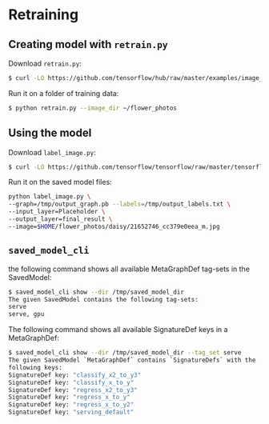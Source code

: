  # Retraining
 
 ## Creating model with `retrain.py`
 
 Download `retrain.py`:
 
 ```bash
 $ curl -LO https://github.com/tensorflow/hub/raw/master/examples/image_retraining/retrain.py
 ```
 
 Run it on a folder of training data:
 
 ```bash
 $ python retrain.py --image_dir ~/flower_photos
 ```
 
 ## Using the model
 
 Download `label_image.py`: 
 
 ```bash
 $ curl -LO https://github.com/tensorflow/tensorflow/raw/master/tensorflow/examples/label_image/label_image.py
```
Run it on the saved model files:

```bash
python label_image.py \
--graph=/tmp/output_graph.pb --labels=/tmp/output_labels.txt \
--input_layer=Placeholder \
--output_layer=final_result \
--image=$HOME/flower_photos/daisy/21652746_cc379e0eea_m.jpg
```

## `saved_model_cli`

 the following command shows all available MetaGraphDef tag-sets in the SavedModel:

```bash
$ saved_model_cli show --dir /tmp/saved_model_dir
The given SavedModel contains the following tag-sets:
serve
serve, gpu
```

The following command shows all available SignatureDef keys in a MetaGraphDef:

```bash
$ saved_model_cli show --dir /tmp/saved_model_dir --tag_set serve
The given SavedModel `MetaGraphDef` contains `SignatureDefs` with the
following keys:
SignatureDef key: "classify_x2_to_y3"
SignatureDef key: "classify_x_to_y"
SignatureDef key: "regress_x2_to_y3"
SignatureDef key: "regress_x_to_y"
SignatureDef key: "regress_x_to_y2"
SignatureDef key: "serving_default"
```
